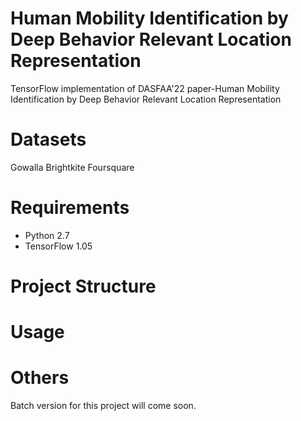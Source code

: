 # Human Mobility Identification by Deep Behavior Relevant Location Representation
TensorFlow implementation of DASFAA'22  paper-Human Mobility Identification by Deep Behavior Relevant Location Representation

# Datasets
Gowalla
Brightkite
Foursquare

# Requirements
- Python 2.7
- TensorFlow 1.05


# Project Structure

# Usage

# Others
Batch version for this project will come soon.
